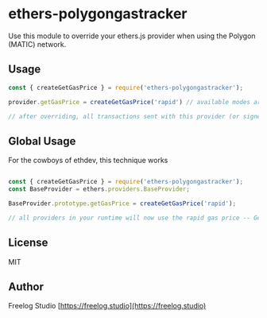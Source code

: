 # ethers-polygongastracker

Use this module to override your ethers.js provider when using the Polygon (MATIC) network.

## Usage

```js
const { createGetGasPrice } = require('ethers-polygongastracker');

provider.getGasPrice = createGetGasPrice('rapid') // available modes are rapid, fast, min, and standard

// after overriding, all transactions sent with this provider (or signer that uses this provider) will use the correct gas price on Polygon
```

## Global Usage

For the cowboys of ethdev, this technique works

```js

const { createGetGasPrice } = require('ethers-polygongastracker');
const BaseProvider = ethers.providers.BaseProvider;

BaseProvider.prototype.getGasPrice = createGetGasPrice('rapid');

// all providers in your runtime will now use the rapid gas price -- Get ETH'd

```


## License

MIT

## Author

Freelog Studio
[https://freelog.studio](https://freelog.studio)

